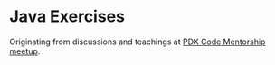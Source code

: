 # Java Exercises

Originating from discussions and teachings at [PDX Code Mentorship meetup][1].

[1]: http://www.meetup.com/Mentorship-Saturdays/

